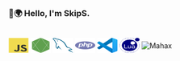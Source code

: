 ### 👋🌍 Hello, I'm SkipS.

<div style="display: inline_block"><br>
  <img align="center" alt="Mahax" height="30" width="40" src="https://raw.githubusercontent.com/devicons/devicon/master/icons/javascript/javascript-original.svg">
  <img align="center" alt="Mahax" height="30" width="40" src="https://raw.githubusercontent.com/devicons/devicon/master/icons/nodejs/nodejs-plain.svg">
  <img align="center" alt="Mahax" height="30" width="40" src="https://github.com/devicons/devicon/blob/master/icons/mysql/mysql-original.svg">
  <img align="center" alt="Mahax" height="30" width="40" src="https://github.com/devicons/devicon/blob/master/icons/php/php-plain.svg">
  <img align="center" alt="Mahax" height="30" width="40" src="https://github.com/devicons/devicon/blob/master/icons/vscode/vscode-original.svg">
  <img align="center" alt="Mahax" height="30" width="40" src="https://github.com/devicons/devicon/blob/master/icons/lua/lua-plain.svg">
  <img align="center" alt="Mahax" height="30" width="40" src="https://i.imgur.com/VJLHjfM.png">
</div>
